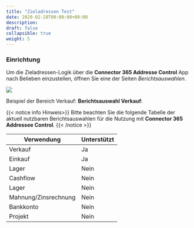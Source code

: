 ```yaml
---
title: "Zieladressen Test"
date: 2020-02-28T00:00:00+09:00
description: 
draft: false
collapsible: true
weight: 5
---
```

### Einrichtung

Um die Zieladressen-Logik über die **Connector 365 Addresse Control** App nach Belieben einzustellen, öffnen Sie 
eine der Seiten *Berichtsauswahlen*.

<kbd><img src="/images/apps/Addresse_Control/Berichtsauswahl_Verkauf.png"></kbd>

Beispiel der Bereich Verkauf:
**Berichtsauswahl Verkauf**:

{{< notice info Hinweis>}}
Bitte beachten Sie die folgende Tabelle der aktuell nutzbaren Berichtsauswahlen für die Nutzung mit **Connector 365 Addressee Control**.
{{< /notice >}}

| Verwendung | Unterstützt|
-------------|-------------
| Verkauf    | Ja         |
| Einkauf    | Ja         |
| Lager      | Nein       |
| Cashflow   | Nein       |
| Lager      | Nein       |
| Mahnung/Zinsrechnung  | Nein       |
| Bankkonto | Nein |
| Projekt | Nein |